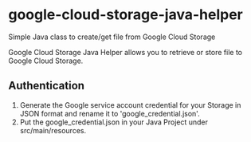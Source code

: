 # google-cloud-storage-java-helper

Simple Java class to create/get file from Google Cloud Storage

Google Cloud Storage Java Helper allows you to retrieve or store file to Google Cloud Storage.

## Authentication

1. Generate the Google service account credential for your Storage in JSON format and rename it to 'google_credential.json'.
2. Put the google_credential.json in your Java Project under src/main/resources.
